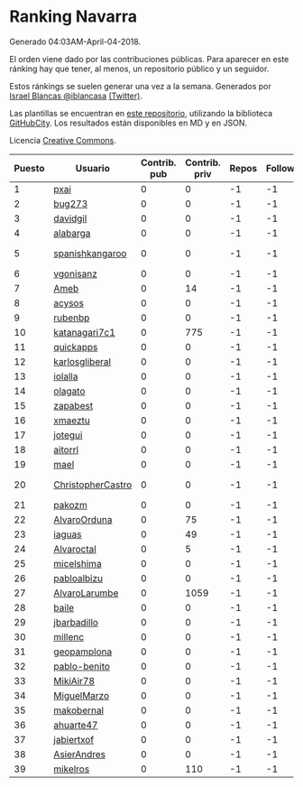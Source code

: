 # Ranking Navarra

Generado 04:03AM-April-04-2018.

El orden viene dado por las contribuciones públicas. Para aparecer en este ránking hay que tener, al menos, un repositorio público y un seguidor.

Estos ránkings se suelen generar una vez a la semana. Generados por [Israel Blancas @iblancasa](https://github.com/iblancasa/) [(Twitter)](https://twitter.com/iblancasa).

Las plantillas se encuentran en [este repositorio](https://github.com/iblancasa/GH-Spanish-Ranking), utilizando la biblioteca [GitHubCity](https://github.com/iblancasa/GitHubCity). Los resultados están disponibles en MD y en JSON.

Licencia [Creative Commons](https://creativecommons.org/licenses/by/4.0/).

| Puesto   |  Usuario  | Contrib. pub | Contrib. priv |Repos| Followers | Desde |  Avatar  |
|----------|-----------|--------------|---------------|-----|-----------|-------|----------|
|1|[pxai](https://github.com/pxai)|0|0|-1|-1||![pxai]()|
|2|[bug273](https://github.com/bug273)|0|0|-1|-1||![bug273]()|
|3|[davidgil](https://github.com/davidgil)|0|0|-1|-1||![davidgil]()|
|4|[alabarga](https://github.com/alabarga)|0|0|-1|-1||![alabarga]()|
|5|[spanishkangaroo](https://github.com/spanishkangaroo)|0|0|-1|-1||![spanishkangaroo]()|
|6|[vgonisanz](https://github.com/vgonisanz)|0|0|-1|-1||![vgonisanz]()|
|7|[Ameb](https://github.com/Ameb)|0|14|-1|-1||![Ameb]()|
|8|[acysos](https://github.com/acysos)|0|0|-1|-1||![acysos]()|
|9|[rubenbp](https://github.com/rubenbp)|0|0|-1|-1||![rubenbp]()|
|10|[katanagari7c1](https://github.com/katanagari7c1)|0|775|-1|-1||![katanagari7c1]()|
|11|[quickapps](https://github.com/quickapps)|0|0|-1|-1||![quickapps]()|
|12|[karlosgliberal](https://github.com/karlosgliberal)|0|0|-1|-1||![karlosgliberal]()|
|13|[iolalla](https://github.com/iolalla)|0|0|-1|-1||![iolalla]()|
|14|[olagato](https://github.com/olagato)|0|0|-1|-1||![olagato]()|
|15|[zapabest](https://github.com/zapabest)|0|0|-1|-1||![zapabest]()|
|16|[xmaeztu](https://github.com/xmaeztu)|0|0|-1|-1||![xmaeztu]()|
|17|[jotegui](https://github.com/jotegui)|0|0|-1|-1||![jotegui]()|
|18|[aitorrl](https://github.com/aitorrl)|0|0|-1|-1||![aitorrl]()|
|19|[mael](https://github.com/mael)|0|0|-1|-1||![mael]()|
|20|[ChristopherCastro](https://github.com/ChristopherCastro)|0|0|-1|-1||![ChristopherCastro]()|
|21|[pakozm](https://github.com/pakozm)|0|0|-1|-1||![pakozm]()|
|22|[AlvaroOrduna](https://github.com/AlvaroOrduna)|0|75|-1|-1||![AlvaroOrduna]()|
|23|[iaguas](https://github.com/iaguas)|0|49|-1|-1||![iaguas]()|
|24|[Alvaroctal](https://github.com/Alvaroctal)|0|5|-1|-1||![Alvaroctal]()|
|25|[micelshima](https://github.com/micelshima)|0|0|-1|-1||![micelshima]()|
|26|[pabloalbizu](https://github.com/pabloalbizu)|0|0|-1|-1||![pabloalbizu]()|
|27|[AlvaroLarumbe](https://github.com/AlvaroLarumbe)|0|1059|-1|-1||![AlvaroLarumbe]()|
|28|[baile](https://github.com/baile)|0|0|-1|-1||![baile]()|
|29|[jbarbadillo](https://github.com/jbarbadillo)|0|0|-1|-1||![jbarbadillo]()|
|30|[millenc](https://github.com/millenc)|0|0|-1|-1||![millenc]()|
|31|[geopamplona](https://github.com/geopamplona)|0|0|-1|-1||![geopamplona]()|
|32|[pablo-benito](https://github.com/pablo-benito)|0|0|-1|-1||![pablo-benito]()|
|33|[MikiAir78](https://github.com/MikiAir78)|0|0|-1|-1||![MikiAir78]()|
|34|[MiguelMarzo](https://github.com/MiguelMarzo)|0|0|-1|-1||![MiguelMarzo]()|
|35|[makobernal](https://github.com/makobernal)|0|0|-1|-1||![makobernal]()|
|36|[ahuarte47](https://github.com/ahuarte47)|0|0|-1|-1||![ahuarte47]()|
|37|[jabiertxof](https://github.com/jabiertxof)|0|0|-1|-1||![jabiertxof]()|
|38|[AsierAndres](https://github.com/AsierAndres)|0|0|-1|-1||![AsierAndres]()|
|39|[mikelros](https://github.com/mikelros)|0|110|-1|-1||![mikelros]()|
